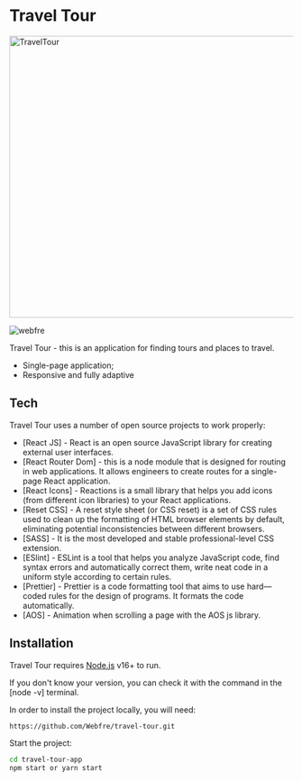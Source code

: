 # Travel Tour

<img src="https://i.pinimg.com/originals/9e/5c/77/9e5c77872f818509afc1766a86c9a68b.gif" height="500" width="1000" alt="TravelTour" />

<p align="left"> <img src="https://komarev.com/ghpvc/?username=webfre&label=Profile%20views&color=0e75b6&style=flat" alt="webfre" /> </p>

Travel Tour - this is an application for finding tours and places to travel.

- Single-page application;
- Responsive and fully adaptive

## Tech

Travel Tour uses a number of open source projects to work properly:

- [React JS] - React is an open source JavaScript library for creating external user interfaces.
- [React Router Dom] - this is a node module that is designed for routing in web applications. It allows engineers to create routes for a single-page React application.
- [React Icons] - Reactions is a small library that helps you add icons (from different icon libraries) to your React applications.
- [Reset CSS] - A reset style sheet (or CSS reset) is a set of CSS rules used to clean up the formatting of HTML browser elements by default, eliminating potential inconsistencies between different browsers.
- [SASS] - It is the most developed and stable professional-level CSS extension.
- [ESlint] - ESLint is a tool that helps you analyze JavaScript code, find syntax errors and automatically correct them, write neat code in a uniform style according to certain rules.
- [Prettier] - Prettier is a code formatting tool that aims to use hard—coded rules for the design of programs. It formats the code automatically.
- [AOS] - Animation when scrolling a page with the AOS js library.

## Installation

Travel Tour requires [Node.js](https://nodejs.org/) v16+ to run.

If you don't know your version, you can check it with the command in the [node -v] terminal.

In order to install the project locally, you will need:

```sh
https://github.com/Webfre/travel-tour.git
```

Start the project:

```sh
cd travel-tour-app
npm start or yarn start
```
